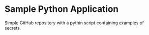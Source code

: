 # Sample Python Application

Simple GitHub repository with a pythin script containing examples of secrets.
